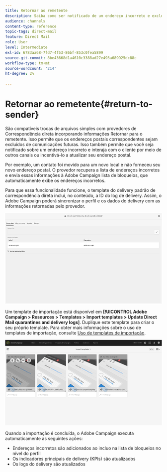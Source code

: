 ```yaml
---
title: Retornar ao remetente
description: Saiba como ser notificado de um endereço incorreto e excluí-lo de comunicações futuras.
audience: channels
content-type: reference
topic-tags: direct-mail
feature: Direct Mail
role: User
level: Intermediate
exl-id: 6783aa68-7fd7-4f53-86bf-853c0fea5899
source-git-commit: 8be43668d1a4610c3388ad27e493a689925dc88c
workflow-type: tm+mt
source-wordcount: '214'
ht-degree: 2%

---
```


# Retornar ao remetente{#return-to-sender}

São compatíveis trocas de arquivos simples com provedores de Correspondência direta incorporando informações Retornar para o remetente. Isso permite que os endereços postais correspondentes sejam excluídos de comunicações futuras. Isso também permite que você seja notificado sobre um endereço incorreto e interaja com o cliente por meio de outros canais ou incentivá-lo a atualizar seu endereço postal.

Por exemplo, um contato foi movido para um novo local e não forneceu seu novo endereço postal. O provedor recupera a lista de endereços incorretos e envia essas informações à Adobe Campaign lista de bloqueios, que automaticamente exibe os endereços incorretos.

Para que essa funcionalidade funcione, o template do delivery padrão de correspondência direta inclui, no conteúdo, a ID do log de delivery. Assim, o Adobe Campaign poderá sincronizar o perfil e os dados do delivery com as informações retornadas pelo provedor.

![](assets/direct_mail_return_sender_1.png)

Um template de importação está disponível em **[!UICONTROL Adobe Campaign > Resources > Templates > Import templates > Update Direct Mail quarantines and delivery logs]**. Duplique este template para criar o seu próprio template. Para obter mais informações sobre o uso de templates de importação, consulte [Uso de templates de importação](../../automating/using/importing-data-with-import-templates.md#setting-up-import-templates).

![](assets/direct_mail_return_sender_2.png)

Quando a importação é concluída, o Adobe Campaign executa automaticamente as seguintes ações:

* Endereços incorretos são adicionados ao incluo na lista de bloqueios no nível do perfil
* Os indicadores principais de delivery (KPIs) são atualizados
* Os logs do delivery são atualizados
